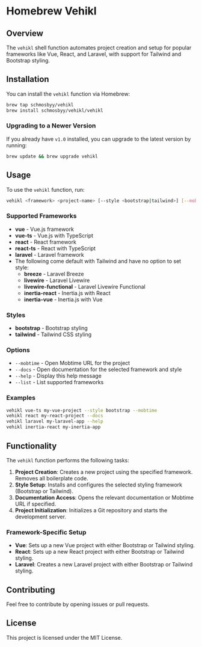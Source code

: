 # Homebrew Vehikl

## Overview
The `vehikl` shell function automates project creation and setup for popular frameworks like Vue, React, and Laravel, with support for Tailwind and Bootstrap styling.

## Installation
You can install the `vehikl` function via Homebrew:

```bash
brew tap schmosbyy/vehikl
brew install schmosbyy/vehikl/vehikl
```

### Upgrading to a Newer Version
If you already have `v1.0` installed, you can upgrade to the latest version by running:

```bash
brew update && brew upgrade vehikl
```

## Usage

To use the `vehikl` function, run:

```bash
vehikl <framework> <project-name> [--style <bootstrap|tailwind>] [--mobtime] [--docs]
```

### Supported Frameworks
- **vue** - Vue.js framework
- **vue-ts** - Vue.js with TypeScript
- **react** - React framework
- **react-ts** - React with TypeScript
- **laravel** - Laravel framework
- The following come default with Tailwind and have no option to set style:
  - **breeze** - Laravel Breeze
  - **livewire** - Laravel Livewire
  - **livewire-functional** - Laravel Livewire Functional
  - **inertia-react** - Inertia.js with React
  - **inertia-vue** - Inertia.js with Vue

### Styles
- **bootstrap** - Bootstrap styling
- **tailwind** - Tailwind CSS styling

### Options
- `--mobtime` - Open Mobtime URL for the project
- `--docs` - Open documentation for the selected framework and style
- `--help` - Display this help message
- `--list` - List supported frameworks

### Examples
```bash
vehikl vue-ts my-vue-project --style bootstrap --mobtime
vehikl react my-react-project --docs
vehikl laravel my-laravel-app --help
vehikl inertia-react my-inertia-app
```

## Functionality

The `vehikl` function performs the following tasks:

1. **Project Creation**: Creates a new project using the specified framework. Removes all boilerplate code.
2. **Style Setup**: Installs and configures the selected styling framework (Bootstrap or Tailwind).
3. **Documentation Access**: Opens the relevant documentation or Mobtime URL if specified.
4. **Project Initialization**: Initializes a Git repository and starts the development server.

### Framework-Specific Setup
- **Vue**: Sets up a new Vue project with either Bootstrap or Tailwind styling.
- **React**: Sets up a new React project with either Bootstrap or Tailwind styling.
- **Laravel**: Creates a new Laravel project with either Bootstrap or Tailwind styling.

## Contributing
Feel free to contribute by opening issues or pull requests.

## License
This project is licensed under the MIT License.
